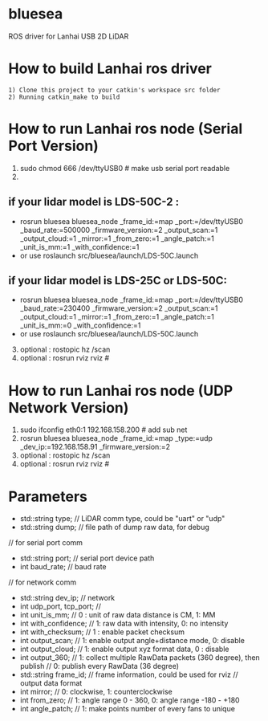 # bluesea
ROS driver for Lanhai USB 2D LiDAR 

How to build Lanhai ros driver
=====================================================================
    1) Clone this project to your catkin's workspace src folder
    2) Running catkin_make to build 

How to run Lanhai ros node (Serial Port Version)
=====================================================================
1) sudo chmod 666 /dev/ttyUSB0 # make usb serial port readable
2) 
## if your lidar model is LDS-50C-2 :
* rosrun bluesea bluesea_node _frame_id:=map _port:=/dev/ttyUSB0 _baud_rate:=500000 _firmware_version:=2 _output_scan:=1 _output_cloud:=1 _mirror:=1 _from_zero:=1 _angle_patch:=1 _unit_is_mm:=1 _with_confidence:=1
* or use roslaunch src/bluesea/launch/LDS-50C.launch
    
## if your lidar model is LDS-25C or LDS-50C:
* rosrun bluesea bluesea_node _frame_id:=map _port:=/dev/ttyUSB0 _baud_rate:=230400 _firmware_version:=2 _output_scan:=1 _output_cloud:=1 _mirror:=1 _from_zero:=1 _angle_patch:=1 _unit_is_mm:=0 _with_confidence:=1
* or use roslaunch src/bluesea/launch/LDS-50C.launch    

3) optional : rostopic hz /scan
4) optional : rosrun rviz rviz # 

How to run Lanhai ros node (UDP Network Version)
=====================================================================
1) sudo ifconfig eth0:1 192.168.158.200 # add sub net
2) rosrun bluesea bluesea_node _frame_id:=map _type:=udp _dev_ip:=192.168.158.91 _firmware_version:=2
3) optional : rostopic hz /scan
4) optional : rosrun rviz rviz # 

Parameters
=====================================================================
* std::string type; // LiDAR comm type, could be "uart" or "udp"
* std::string dump;	// file path of dump raw data, for debug

// for serial port comm
* std::string port; // serial port device path
* int baud_rate; // baud rate

// for network comm
* std::string dev_ip; // network 
* int udp_port, tcp_port; 
//	
* int unit_is_mm; //  0 : unit of raw data distance is CM, 1: MM
* int with_confidence; // 1: raw data with intensity, 0: no intensity
* int with_checksum; // 1 : enable packet checksum
* int output_scan; // 1: enable output angle+distance mode, 0: disable
* int output_cloud; // 1: enable output xyz format data, 0 : disable
* int output_360; // 1: collect multiple RawData packets (360 degree), then publish
				// 0: publish every RawData (36 degree)
* std::string frame_id;	// frame information, could be used for rviz
// output data format
* int mirror; // 0: clockwise, 1: counterclockwise
* int from_zero; // 1: angle range 0 - 360, 0: angle range -180 - +180
* int angle_patch; // 1: make points number of every fans to unique
